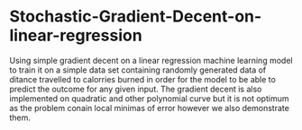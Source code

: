 # Stochastic-Gradient-Decent-on-linear-regression
Using simple gradient decent on a linear regression machine learning model to train it on a simple data set containing randomly generated data of ditance travelled to calorries burned in order for the model to be able to predict the outcome for any given input.
The gradient decent is also implemented on quadratic and other polynomial curve but it is not optimum as the problem conain local minimas of error however we also demonstrate them.

